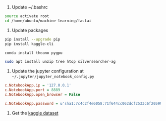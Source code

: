 1. Update ~/.bashrc
```bash
source activate root
cd /home/ubuntu/machine-learning/fastai
```
1. Update packages
```bash
pip install --upgrade pip 
pip install kaggle-cli

conda install theano pygpu

sudo apt install unzip tree htop silversearcher-ag
```

1. Update the jupyter configuration at `~/.jupyter/jupyter_notebook_config.py`
```ini
c.NotebookApp.ip = '127.0.0.1'
c.NotebookApp.port = 8889
c.NotebookApp.open_browser = False

c.NotebookApp.password = u'sha1:7c4c2f4e6058:71f644cc062dcf2533c6f205993ebe04d6e8406c'
```

1. Get the [kaggle dataset](http://wiki.fast.ai/index.php/Kaggle_CLI)
